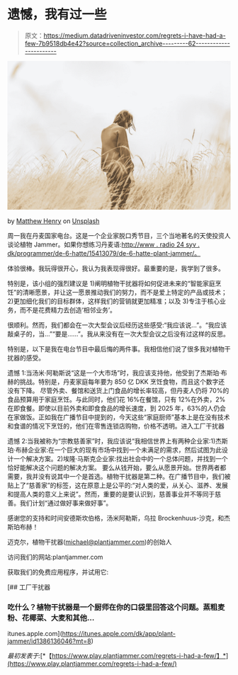 # 遗憾，我有过一些

> 原文：<https://medium.datadriveninvestor.com/regrets-i-have-had-a-few-7b9518db4e42?source=collection_archive---------62----------------------->

![](img/3d6d05e56e0d0160a4dbf8f165e0d83f.png)

by [Matthew Henry](https://unsplash.com/@matthewhenry?utm_source=medium&utm_medium=referral) on [Unsplash](https://unsplash.com?utm_source=medium&utm_medium=referral)

周一我在丹麦国家电台。这是一个企业家脱口秀节目，三个当地著名的天使投资人谈论植物 Jammer。如果你想练习丹麦语:[http://www . radio 24 syv . dk/programmer/de-6-hatte/15413079/de-6-hatte-plant-jammer/。](http://www.radio24syv.dk/programmer/de-6-hatte/15413079/de-6-hatte-plant-jammer/.)

体验很棒。我玩得很开心，我认为我表现得很好。最重要的是，我学到了很多。

特别是，该小组的强烈建议是 1)阐明植物干扰器将如何促进未来的“智能家庭烹饪”的清晰愿景，并让这一愿景推动我们的努力，而不是爱上特定的产品或技术；2)更加细化我们的目标群体，这样我们的营销就更加精准；以及 3)专注于核心业务，而不是花费精力去创造‘相邻业务’。

很顺利。然而，我们都会在一次大型会议后经历这些感受:“我应该说…”。“我应该敲桌子的，当…”“要是……”。我从来没有在一次大型会议之后没有过这样的反思。

特别是，以下是我在电台节目中最后悔的两件事。我相信他们说了很多我对植物干扰器的感受。

遗憾 1:当汤米·阿勒斯说“这是一个大市场”时，我应该支持他，他受到了杰斯珀·布赫的挑战。特别是，丹麦家庭每年要为 850 亿 DKK 烹饪食物，而且这个数字还没有下降。
尽管外卖、餐馆和送货上门食品的增长率较高，但丹麦人仍将 70%的食品预算用于家庭烹饪。与此同时，他们花 16%在餐馆，只有 12%在外卖，2%在即食餐。即使以目前外卖和即食食品的增长速度，到 2025 年，63%的人仍会在家做饭。正如我在广播节目中提到的，今天这些“家庭厨师”基本上是在没有技术和食谱的情况下烹饪的，他们在零售连锁店购物，价格不透明。进入工厂干扰器

遗憾 2:当我被称为“宗教慈善家”时，我应该说“我相信世界上有两种企业家:1)杰斯珀·布赫企业家:在一个巨大的现有市场中找到一个未满足的需求，然后试图为此设计一个解决方案。2)埃隆·马斯克企业家:找出社会中的一个总体问题，并找到一个恰好能解决这个问题的解决方案。
要么从钱开始，要么从愿景开始。世界两者都需要，我并没有说其中一个是首选。植物干扰器是第二种。在广播节目中，我们被贴上了“慈善家”的标签，这在原意上是公平的:“对人类的爱，从关心、滋养、发展和提高人类的意义上来说”。然而，重要的是要认识到，慈善事业并不等同于慈善。我们计划“通过做好事来做好事”。

感谢您的支持和时间安德斯坎伯格，汤米阿勒斯，乌拉 Brockenhuus-沙克，和杰斯珀布赫！

迈克尔，植物干扰器([michael@plantjammer.com](mailto:michael@plantjammer.com))的创始人

访问我们的网站:plantjammer.com

获取我们的免费应用程序，并试用它:

[](https://itunes.apple.com/dk/app/plant-jammer/id1386136046?mt=8) [## 工厂干扰器

### 吃什么？植物干扰器是一个厨师在你的口袋里回答这个问题。蒸粗麦粉、花椰菜、大麦和其他…

itunes.apple.com](https://itunes.apple.com/dk/app/plant-jammer/id1386136046?mt=8) 

*最初发表于:*[*【https://www.play.plantjammer.com/regrets-i-had-a-few/】*](https://www.play.plantjammer.com/regrets-i-had-a-few/)